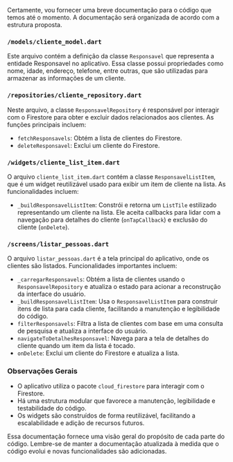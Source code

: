 Certamente, vou fornecer uma breve documentação para o código que temos até o momento. A documentação será organizada de acordo com a estrutura proposta.

### `/models/cliente_model.dart`

Este arquivo contém a definição da classe `Responsavel` que representa a entidade Responsavel no aplicativo. Essa classe possui propriedades como nome, idade, endereço, telefone, entre outras, que são utilizadas para armazenar as informações de um cliente.

### `/repositories/cliente_repository.dart`

Neste arquivo, a classe `ResponsavelRepository` é responsável por interagir com o Firestore para obter e excluir dados relacionados aos clientes. As funções principais incluem:

- `fetchResponsavels`: Obtém a lista de clientes do Firestore.
- `deleteResponsavel`: Exclui um cliente do Firestore.

### `/widgets/cliente_list_item.dart`

O arquivo `cliente_list_item.dart` contém a classe `ResponsavelListItem`, que é um widget reutilizável usado para exibir um item de cliente na lista. As funcionalidades incluem:

- `_buildResponsavelListItem`: Constrói e retorna um `ListTile` estilizado representando um cliente na lista. Ele aceita callbacks para lidar com a navegação para detalhes do cliente (`onTapCallback`) e exclusão do cliente (`onDelete`).

### `/screens/listar_pessoas.dart`

O arquivo `listar_pessoas.dart` é a tela principal do aplicativo, onde os clientes são listados. Funcionalidades importantes incluem:

- `_carregarResponsavels`: Obtém a lista de clientes usando o `ResponsavelRepository` e atualiza o estado para acionar a reconstrução da interface do usuário.
- `_buildResponsavelListItem`: Usa o `ResponsavelListItem` para construir itens de lista para cada cliente, facilitando a manutenção e legibilidade do código.
- `filterResponsavels`: Filtra a lista de clientes com base em uma consulta de pesquisa e atualiza a interface do usuário.
- `navigateToDetalhesResponsavel`: Navega para a tela de detalhes do cliente quando um item da lista é tocado.
- `onDelete`: Exclui um cliente do Firestore e atualiza a lista.

### Observações Gerais

- O aplicativo utiliza o pacote `cloud_firestore` para interagir com o Firestore.
- Há uma estrutura modular que favorece a manutenção, legibilidade e testabilidade do código.
- Os widgets são construídos de forma reutilizável, facilitando a escalabilidade e adição de recursos futuros.

Essa documentação fornece uma visão geral do propósito de cada parte do código. Lembre-se de manter a documentação atualizada à medida que o código evolui e novas funcionalidades são adicionadas.
